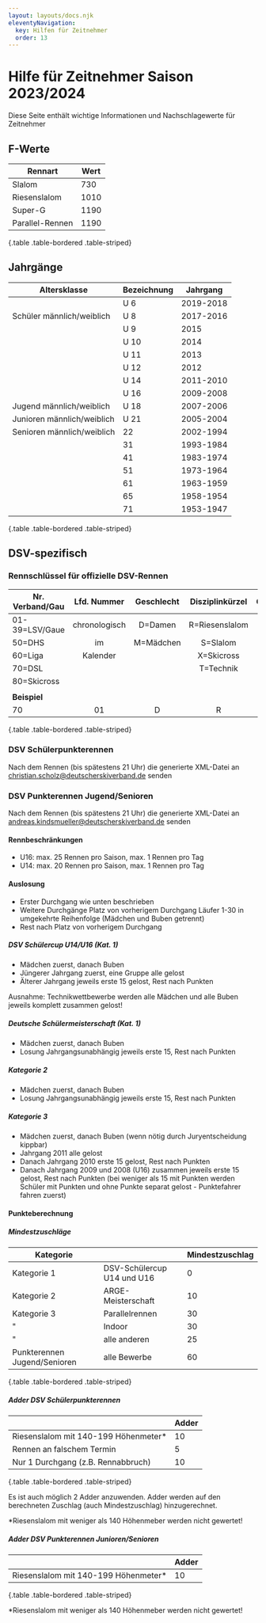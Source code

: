 ```yaml
---
layout: layouts/docs.njk
eleventyNavigation:
  key: Hilfen für Zeitnehmer
  order: 13
---
```

# Hilfe für Zeitnehmer Saison 2023/2024

Diese Seite enthält wichtige Informationen und Nachschlagewerte für Zeitnehmer

## F-Werte


| Rennart         | Wert |
| ----------------- | ------ |
| Slalom          | 730  |
| Riesenslalom    | 1010 |
| Super-G         | 1190 |
| Parallel-Rennen | 1190 |

{.table .table-bordered .table-striped}

## Jahrgänge


| Altersklasse                | Bezeichnung | Jahrgang  |
| ----------------------------- | ------------- | ----------- |
|                             | U 6         | 2019-2018 |
| Schüler männlich/weiblich | U 8         | 2017-2016 |
|                             | U 9         | 2015      |
|                             | U 10        | 2014      |
|                             | U 11        | 2013      |
|                             | U 12        | 2012      |
|                             | U 14        | 2011-2010 |
|                             | U 16        | 2009-2008 |
| Jugend männlich/weiblich   | U 18        | 2007-2006 |
| Junioren männlich/weiblich | U 21        | 2005-2004 |
| Senioren männlich/weiblich | 22          | 2002-1994 |
|                             | 31          | 1993-1984 |
|                             | 41          | 1983-1974 |
|                             | 51          | 1973-1964 |
|                             | 61          | 1963-1959 |
|                             | 65          | 1958-1954 |
|                             | 71          | 1953-1947 |

{.table .table-bordered .table-striped}

## DSV-spezifisch

### Rennschlüssel für offizielle DSV-Rennen


| Nr. Verband/Gau |  Lfd. Nummer  | Geschlecht | Disziplinkürzel | Geschlecht | Disziplinkürzel |
| ----------------- | :-------------: | :----------: | :----------------: | :----------: | :----------------: |
| 01-39=LSV/Gaue  | chronologisch |  D=Damen  |  R=Riesenslalom  |  H=Herren  |  R=Riesenslalom  |
| 50=DHS          |      im      | M=Mädchen |     S=Slalom     |  B=Buben  |     S=Slalom     |
| 60=Liga         |   Kalender   |           |    X=Skicross    |           |    X=Skicross    |
| 70=DSL          |               |           |    T=Technik    |           |    T=Technik    |
| 80=Skicross     |               |           |                 |           |                 |
|                 |               |           |                 |           |                 |
| **Beispiel**    |               |           |                 |           |                 |
| 70              |      01      |     D     |        R        |     H     |        R        |

{.table .table-bordered .table-striped}

### DSV Schülerpunkterennen

Nach dem Rennen (bis spätestens 21 Uhr) die generierte XML-Datei an [christian.scholz@deutscherskiverband.de](mailto:christian.scholz@deutscherskiverband.de) senden

### DSV Punkterennen Jugend/Senioren

Nach dem Rennen (bis spätestens 21 Uhr) die generierte XML-Datei an [andreas.kindsmueller@deutscherskiverband.de](mailto:andreas.kindsmueller@deutscherskiverband.de) senden

#### Rennbeschränkungen

- U16: max. 25 Rennen pro Saison, max. 1 Rennen pro Tag
- U14: max. 20 Rennen pro Saison, max. 1 Rennen pro Tag

#### Auslosung

- Erster Durchgang wie unten beschrieben
- Weitere Durchgänge Platz von vorherigem Durchgang Läufer 1-30 in umgekehrte Reihenfolge (Mädchen und Buben getrennt)
- Rest nach Platz von vorherigem Durchgang

##### DSV Schülercup U14/U16 (Kat. 1)

- Mädchen zuerst, danach Buben
- Jüngerer Jahrgang zuerst, eine Gruppe alle gelost
- Älterer Jahrgang jeweils erste 15 gelost, Rest nach Punkten

Ausnahme: Technikwettbewerbe werden alle Mädchen und alle Buben jeweils komplett zusammen gelost!

##### Deutsche Schülermeisterschaft  (Kat. 1)

- Mädchen zuerst, danach Buben
- Losung Jahrgangsunabhängig jeweils erste 15, Rest nach Punkten

##### Kategorie 2

- Mädchen zuerst, danach Buben
- Losung Jahrgangsunabhängig jeweils erste 15, Rest nach Punkten

##### Kategorie 3

- Mädchen zuerst, danach Buben (wenn nötig durch Juryentscheidung kippbar)
- Jahrgang 2011 alle gelost
- Danach Jahrgang 2010 erste 15 gelost, Rest nach Punkten
- Danach Jahrgang 2009 und 2008 (U16) zusammen jeweils erste 15 gelost, Rest nach Punkten (bei weniger als 15 mit Punkten werden Schüler mit Punkten und ohne Punkte separat gelost - Punktefahrer fahren zuerst)

#### Punkteberechnung

##### Mindestzuschläge


| Kategorie                    |                             | Mindestzuschlag |
| ------------------------------ | ----------------------------- | ----------------- |
| Kategorie 1                  | DSV-Schülercup U14 und U16 | 0               |
| Kategorie 2                  | ARGE-Meisterschaft          | 10              |
| Kategorie 3                  | Parallelrennen              | 30              |
| "                            | Indoor                      | 30              |
| "                            | alle anderen                | 25              |
| Punkterennen Jugend/Senioren | alle Bewerbe                | 60              |

{.table .table-bordered .table-striped}

##### Adder DSV Schülerpunkterennen


|                                       | Adder |
| --------------------------------------- | ------- |
| Riesenslalom mit 140-199 Höhenmeter* | 10    |
| Rennen an falschem Termin             | 5     |
| Nur 1 Durchgang (z.B. Rennabbruch)    | 10    |

{.table .table-bordered .table-striped}

Es ist auch möglich 2 Adder anzuwenden. Adder werden auf den berechneten Zuschlag (auch Mindestzuschlag) hinzugerechnet.

*Riesenslalom mit weniger als 140 Höhenmeber werden nicht gewertet!

##### Adder DSV Punkterennen Junioren/Senioren


|                                       | Adder |
| --------------------------------------- | ------- |
| Riesenslalom mit 140-199 Höhenmeter* | 10    |

{.table .table-bordered .table-striped}

*Riesenslalom mit weniger als 140 Höhenmeber werden nicht gewertet!
